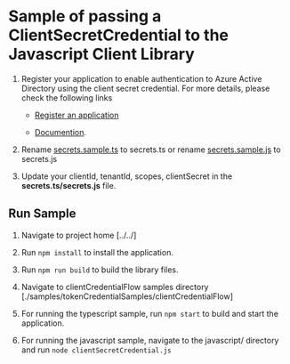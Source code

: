 # Sample of passing a ClientSecretCredential to the Javascript Client Library

1. Register your application to enable authentication to Azure Active Directory using the client secret credential. For more details, please check the following links

    - [Register an application](https://docs.microsoft.com/en-us/azure/active-directory/develop/quickstart-register-app)

    - [Documention](https://docs.microsoft.com/en-us/azure/active-directory/develop/quickstart-configure-app-access-web-apis#add-credentials-to-your-web-application).

2. Rename [secrets.sample.ts](./typescript/secrets.sample.ts) to secrets.ts or rename [secrets.sample.js](./javascript/secrets.sample.js) to secrets.js

3. Update your clientId, tenantId, scopes, clientSecret in the **secrets.ts/secrets.js** file.

## Run Sample

1. Navigate to project home [../../]

2. Run `npm install` to install the application.

3. Run `npm run build` to build the library files.

4. Navigate to clientCredentialFlow samples directory [./samples/tokenCredentialSamples/clientCredentialFlow]

5. For running the typescript sample, run `npm start` to build and start the application.

6. For running the javascript sample, navigate to the javascript/ directory and run `node clientSecretCredential.js`

